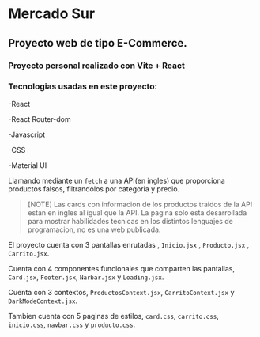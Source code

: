 # Mercado Sur

## Proyecto web de tipo E-Commerce.

### Proyecto personal realizado con Vite + React

### Tecnologias usadas en este proyecto:

-React

-React Router-dom

-Javascript

-CSS

-Material UI

Llamando mediante un `fetch` a una API(en ingles) que proporciona productos falsos, filtrandolos por categoria y precio. 

>[NOTE]
>Las cards con informacion de los productos traidos de la API estan en ingles al igual que la API. La pagina solo esta desarrollada para mostrar habilidades tecnicas en los distintos lenguajes de programacion, no es una web publicada.

El proyecto cuenta con 3 pantallas enrutadas , `Inicio.jsx` , `Producto.jsx` , `Carrito.jsx`.

Cuenta con 4 componentes funcionales que comparten las pantallas, `Card.jsx`, `Footer.jsx`, `Narbar.jsx` y `Loading.jsx`.

Cuenta con 3 contextos, `ProductosContext.jsx`, `CarritoContext.jsx` y `DarkModeContext.jsx`.

Tambien cuenta con 5 paginas de estilos, `card.css`, `carrito.css`, `inicio.css`, `navbar.css` y `producto.css`.
